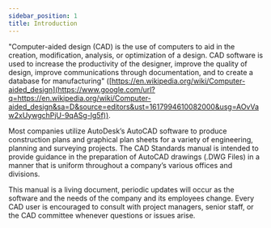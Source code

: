 ```yaml
---
sidebar_position: 1
title: Introduction
---
```


"Computer-aided design (CAD) is the use of computers to aid in the creation, modification, analysis, or optimization of a design. CAD software is used to increase the productivity of the designer, improve the quality of design, improve communications through documentation, and to create a database for manufacturing" ([https://en.wikipedia.org/wiki/Computer-aided_design](https://www.google.com/url?q=https://en.wikipedia.org/wiki/Computer-aided_design&sa=D&source=editors&ust=1617994610082000&usg=AOvVaw2xUywgchPjU-9qASg-lg5f)).

Most companies utilize AutoDesk’s AutoCAD software to produce construction plans and graphical plan sheets for a variety of engineering, planning and surveying projects. The CAD Standards manual is intended to provide guidance in the preparation of AutoCAD drawings (.DWG Files) in a manner that is uniform throughout a company’s various offices and divisions.

This manual is a living document, periodic updates will occur as the software and the needs of the company and its employees change. Every CAD user is encouraged to consult with project managers, senior staff, or the CAD committee whenever questions or issues arise.
